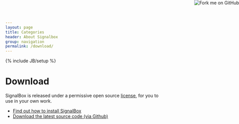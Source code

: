 ```yaml
---
layout: page
title: Categories
header: About Signalbox
group: navigation
permalink: /download/
---
```

{% include JB/setup %}


# Download

SignalBox is released under a permissive open source [license](https://github.com/puterleat/signalbox/blob/master/LICENSE.txt), for you to use in your own work.


- [Find out how to install SignalBox](http://signalbox.readthedocs.org/en/latest/install.html)
- [Download the latest source code (via Github)](https://github.com/puterleat/signalbox)


<a href="https://github.com/puterleat/signalbox"><img style="position: absolute; top: 0; right: 0; border: 0;" src="https://camo.githubusercontent.com/365986a132ccd6a44c23a9169022c0b5c890c387/68747470733a2f2f73332e616d617a6f6e6177732e636f6d2f6769746875622f726962626f6e732f666f726b6d655f72696768745f7265645f6161303030302e706e67" alt="Fork me on GitHub" data-canonical-src="https://s3.amazonaws.com/github/ribbons/forkme_right_red_aa0000.png"></a>

